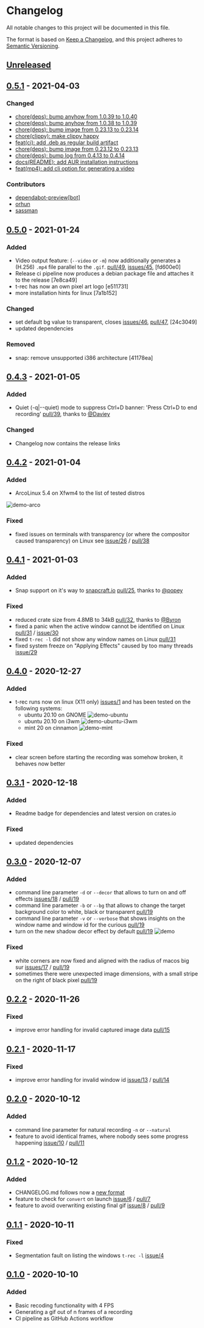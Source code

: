 # Changelog
All notable changes to this project will be documented in this file.

The format is based on [Keep a Changelog](https://keepachangelog.com/en/1.0.0/),
and this project adheres to [Semantic Versioning](https://semver.org/spec/v2.0.0.html).

## [Unreleased]

## [0.5.1] - 2021-04-03
### Changed
- [chore(deps): bump anyhow from 1.0.39 to 1.0.40](https://github.com/sassman/t-rec-rs/pull/60)
- [chore(deps): bump anyhow from 1.0.38 to 1.0.39](https://github.com/sassman/t-rec-rs/pull/59)
- [chore(deps): bump image from 0.23.13 to 0.23.14](https://github.com/sassman/t-rec-rs/pull/58)
- [chore(clippy): make clippy happy](https://github.com/sassman/t-rec-rs/pull/56)
- [feat(ci): add .deb as regular build artifact](https://github.com/sassman/t-rec-rs/pull/54)
- [chore(deps): bump image from 0.23.12 to 0.23.13](https://github.com/sassman/t-rec-rs/pull/53)
- [chore(deps): bump log from 0.4.13 to 0.4.14](https://github.com/sassman/t-rec-rs/pull/52)
- [docs(README): add AUR installation instructions](https://github.com/sassman/t-rec-rs/pull/50)
- [feat(mp4): add cli option for generating a video](https://github.com/sassman/t-rec-rs/pull/49)

### Contributors
- [dependabot-preview[bot]](https://github.com/apps/dependabot-preview)
- [orhun](https://github.com/orhun)
- [sassman](https://github.com/sassman)

## [0.5.0] - 2021-01-24
### Added
- Video output feature: (`--video` or `-m`) now additionally generates a (H.256) `.mp4` file parallel to the `.gif`. [pull/49](https://github.com/sassman/t-rec-rs/pull/49), [issues/45](https://github.com/sassman/t-rec-rs/issues/45), [fd600e0]
- Release ci pipeline now produces a debian package file and attaches it to the release [7e8ca49]
- t-rec has now an own pixel art logo [e511731]
- more installation hints for linux [7a1b152]
### Changed
- set default bg value to transparent, closes [issues/46](https://github.com/sassman/t-rec-rs/issues/46), [pull/47](https://github.com/sassman/t-rec-rs/pull/47), [24c3049]
- updated dependencies
### Removed
- snap: remove unsupported i386 architecture [41178ea]

## [0.4.3] - 2021-01-05
### Added
- Quiet (-q|--quiet) mode to suppress Ctrl+D banner: 'Press Ctrl+D to end recording' [pull/39](https://github.com/sassman/t-rec-rs/pull/39), thanks to [@Daviey](https://github.com/Daviey)
### Changed
- Changelog now contains the release links

## [0.4.2] - 2021-01-04
### Added
- ArcoLinux 5.4 on Xfwm4 to the list of tested distros

![demo-arco](./docs/demo-arco-xfwm4.gif)

### Fixed
- fixed issues on terminals with transparency (or where the compositor caused transparency) on Linux see [issue/26](https://github.com/sassman/t-rec-rs/issues/26) / [pull/38](https://github.com/sassman/t-rec-rs/pull/38)

## [0.4.1] - 2021-01-03
### Added
- Snap support on it's way to [snapcraft.io](https://snapcraft.io/t-rec) [pull/25], thanks to [@popey](https://github.com/popey)
### Fixed
- reduced crate size from 4.8MB to 34kB [pull/32], thanks to [@Byron](https://github.com/Byron)
- fixed a panic when the active window cannot be identified on Linux [pull/31] / [issue/30]
- fixed `t-rec -l` did not show any window names on Linux [pull/31]
- fixed system freeze on "Applying Effects" caused by too many threads [issue/29]

[pull/32]: https://github.com/sassman/t-rec-rs/pull/32
[pull/31]: https://github.com/sassman/t-rec-rs/pull/31
[pull/25]: https://github.com/sassman/t-rec-rs/pull/25
[issue/30]: https://github.com/sassman/t-rec-rs/issues/30
[issue/29]: https://github.com/sassman/t-rec-rs/issues/29

## [0.4.0] - 2020-12-27
### Added
- t-rec runs now on linux (X11 only) [issues/1] and has been tested on the following systems:
  - ubuntu 20.10 on GNOME ![demo-ubuntu](./docs/demo-ubuntu.gif)
  - ubuntu 20.10 on i3wm ![demo-ubuntu-i3wm](./docs/demo-ubuntu-i3wm.gif)
  - mint 20 on cinnamon ![demo-mint](./docs/demo-mint.gif)
  
[issues/1]: https://github.com/sassman/t-rec-rs/issues/1

### Fixed
- clear screen before starting the recording was somehow broken, it behaves now better

## [0.3.1] - 2020-12-18
### Added
- Readme badge for dependencies and latest version on crates.io
### Fixed
- updated dependencies

## [0.3.0] - 2020-12-07
### Added
- command line parameter `-d` or `--decor` that allows to turn on and off effects [issues/18] / [pull/19]
- command line parameter `-b` or `--bg` that allows to change the target background color to white, black or transparent [pull/19]
- command line parameter `-v` or `--verbose` that shows insights on the window name and window id for the curious [pull/19]
- turn on the new shadow decor effect by default [pull/19]
![demo](./docs/demo-shadow.gif)

[pull/19]: https://github.com/sassman/t-rec-rs/pull/19
[issues/18]: https://github.com/sassman/t-rec-rs/issues/18

### Fixed
- white corners are now fixed and aligned with the radius of macos big sur [issues/17] / [pull/19]
- sometimes there were unexpected image dimensions, with a small stripe on the right of black pixel [pull/19]

[pull/19]: https://github.com/sassman/t-rec-rs/pull/19
[issues/17]: https://github.com/sassman/t-rec-rs/issues/17

## [0.2.2] - 2020-11-26
### Fixed
- improve error handling for invalid captured image data [pull/15]
  
[pull/15]: https://github.com/sassman/t-rec-rs/pull/15

## [0.2.1] - 2020-11-17
### Fixed
- improve error handling for invalid window id [issue/13] / [pull/14]
  
[issue/13]: https://github.com/sassman/t-rec-rs/issues/13
[pull/14]: https://github.com/sassman/t-rec-rs/pull/14

## [0.2.0] - 2020-10-12
### Added
- command line parameter for natural recording `-n` or `--natural`
- feature to avoid identical frames, where nobody sees some progress happening [issue/10] / [pull/11]
  
[issue/10]: https://github.com/sassman/t-rec-rs/issues/10
[pull/11]: https://github.com/sassman/t-rec-rs/pull/11

## [0.1.2] - 2020-10-12
### Added
- CHANGELOG.md follows now a [new format](https://keepachangelog.com/en/1.0.0/)
- feature to check for `convert` on launch [issue/6] / [pull/7]
- feature to avoid overwriting existing final gif [issue/8] / [pull/9]

[issue/6]: https://github.com/sassman/t-rec-rs/issues/6
[issue/8]: https://github.com/sassman/t-rec-rs/issues/8
[pull/7]: https://github.com/sassman/t-rec-rs/pull/7
[pull/9]: https://github.com/sassman/t-rec-rs/pull/9

## [0.1.1] - 2020-10-11
### Fixed
- Segmentation fault on listing the windows `t-rec -l` [issue/4]

## [0.1.0] - 2020-10-10
### Added
- Basic recoding functionality with 4 FPS
- Generating a gif out of n frames of a recording
- CI pipeline as GitHub Actions workflow

[issue/4]: https://github.com/sassman/t-rec-rs/issues/4

[Unreleased]: https://github.com/sassman/t-rec-rs/compare/v0.5.1...HEAD
[0.5.1]: https://github.com/sassman/t-rec-rs/compare/v0.5.1...v0.5.0
[0.5.0]: https://github.com/sassman/t-rec-rs/compare/v0.5.0...v0.4.3
[0.4.3]: https://github.com/sassman/t-rec-rs/compare/v0.4.2...v0.4.3
[0.4.2]: https://github.com/sassman/t-rec-rs/compare/v0.4.1...v0.4.2
[0.4.1]: https://github.com/sassman/t-rec-rs/compare/v0.4.0...v0.4.1
[0.4.0]: https://github.com/sassman/t-rec-rs/compare/v0.3.1...v0.4.0
[0.3.1]: https://github.com/sassman/t-rec-rs/compare/v0.3.0...v0.3.1
[0.3.0]: https://github.com/sassman/t-rec-rs/compare/v0.2.2...v0.3.0
[0.2.2]: https://github.com/sassman/t-rec-rs/compare/v0.2.1...v0.2.2
[0.2.1]: https://github.com/sassman/t-rec-rs/compare/v0.2.0...v0.2.1
[0.2.0]: https://github.com/sassman/t-rec-rs/compare/v0.1.2...v0.2.0
[0.1.2]: https://github.com/sassman/t-rec-rs/compare/v0.1.1...v0.1.2
[0.1.1]: https://github.com/sassman/t-rec-rs/compare/v0.1.0...v0.1.1
[0.1.0]: https://github.com/sassman/t-rec-rs/compare/v0.1.0-beta.1...v0.1.0
[0.1.0-beta.1]: https://github.com/sassman/t-rec-rs/compare/v0.1.0-beta.1...v0.1.0
